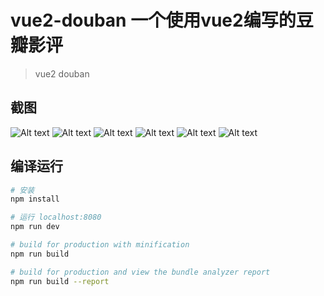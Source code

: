 # vue2-douban 一个使用vue2编写的豆瓣影评

> vue2 douban
## 截图
![Alt text](./screen/1.png)
![Alt text](./screen/2.png)
![Alt text](./screen/3.png)
![Alt text](./screen/4.png)
![Alt text](./screen/5.png)
![Alt text](./screen/6.png)
## 编译运行
``` bash
# 安装
npm install

# 运行 localhost:8080
npm run dev

# build for production with minification
npm run build

# build for production and view the bundle analyzer report
npm run build --report

```
